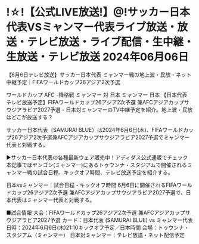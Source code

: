# !☆!【公式LIVE放送!】@!サッカー日本代表VSミャンマー代表ライブ放送・放送・テレビ放送・ライブ配信・生中継・生放送・テレビ放送 2024年06月06日

【6月6日テレビ放送】サッカー日本代表 ミャンマー戦の地上波・民放・ネット中継予定｜FIFAワールドカップ26アジア2次予選

ワールドカップ AFC -降格戦
ミャンマー 対 日本
ミャンマー
日本
【日本代表 テレビ放送予定】FIFAワールドカップ26アジア2次予選 兼AFCアジアカップサウジアラビア2027予選・日本対ミャンマーのTV中継予定を紹介。地上波・民放はどこが放送する？

サッカー日本代表（SAMURAI BLUE）は2024年6月6日(木)、FIFAワールドカップ26アジア2次予選兼AFCアジアカップサウジアラビア2027予選でミャンマー代表と対戦する。

▶サッカー日本代表の各種最新ウェア販売中！アディダス公式通販でチェック
本記事ではヤンゴン(ミャンマー)にあるトゥウンナ・スタジアムで開催されるミャンマー戦の試合日程、キックオフ時間、テレビ放送予定を紹介する。

日本vsミャンマー｜試合日程・キックオフ時間
6月6日に開催されるFIFAワールドカップ26アジア2次予選 兼AFCアジアカップサウジアラビア2027予選で、日本代表はミャンマー代表と対戦する。

■試合情報
大会：FIFAワールドカップ26アジア2次予選 兼AFCアジアカップサウジアラビア2027予選
カード：日本代表 (SAMURAI BLUE) vs ミャンマー代表
日時：2024年6月6日(木)21:10キックオフ予定／日本時間
会場：トゥウンナ・スタジアム（ミャンマー）
日本対ミャンマー｜テレビ放送・ネット配信予定

